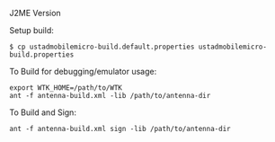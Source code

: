 J2ME Version

Setup build:
```
$ cp ustadmobilemicro-build.default.properties ustadmobilemicro-build.properties
```

To Build for debugging/emulator usage:

```
export WTK_HOME=/path/to/WTK
ant -f antenna-build.xml -lib /path/to/antenna-dir
```

To Build and Sign:

```
ant -f antenna-build.xml sign -lib /path/to/antenna-dir
```

